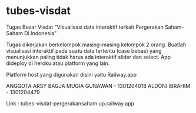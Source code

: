 # tubes-visdat
Tugas Besar Visdat "Visualisasi data interaktif terkait Pergerakan Saham-Saham Di Indonesia"

Tugas dikerjakan berkelompok masing-masing kelompok 2 orang.
Buatlah visualisasi interaktif pada suatu data tertentu (case bebas) yang menunjukkan paling tidak harus ada interaktif slider dan select. App dideploy di heroku atau platform yang lain.

Platform host yang digunakan disini yaitu Railway.app


ANGGOTA
ARSY BAGJA MUGIA GUNAWAN - 1301204018
ALDONI IBRAHIM - 1301204479

Link :
tubes-visdat-pergerakansaham.up.railway.app
